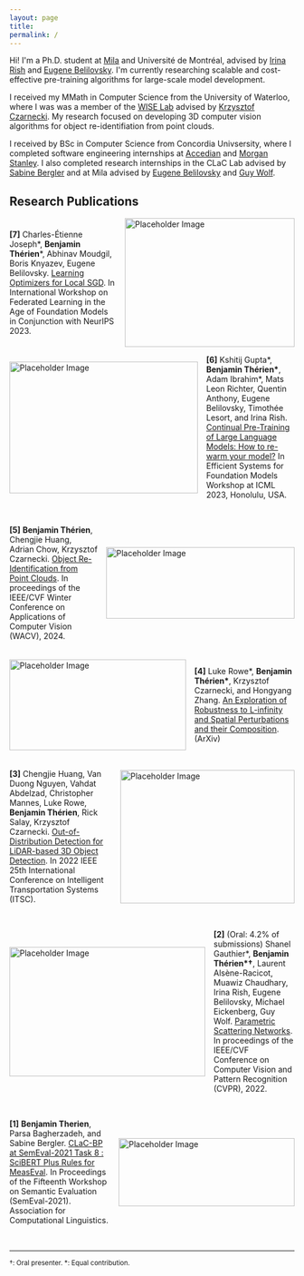 ```yaml
---
layout: page
title: 
permalink: /
---
```


Hi! I'm a Ph.D. student at [Mila](https://mila.quebec/en/person/benjamintherien/) and Université de Montréal, advised by [Irina Rish](https://sites.google.com/view/irinarish/) and [Eugene Belilovsky](http://eugenium.github.io/Students/). I'm currently researching scalable and cost-effective pre-training algorithms for large-scale model development.

I received my MMath in Computer Science from the University of Waterloo, where I was was a member of the [WISE Lab](https://uwaterloo.ca/waterloo-intelligent-systems-engineering-lab/) advised by [Krzysztof Czarnecki](https://uwaterloo.ca/waterloo-intelligent-systems-engineering-lab/people-profiles/krzysztof-czarnecki). My research focused on developing 3D computer vision algorithms for object re-identifiation from point clouds.

I received by BSc in Computer Science from Concordia Univsersity, where I completed software engineering internships at [Accedian](https://accedian.com/) and [Morgan Stanley](https://www.morganstanley.com/). I also completed research internships in the CLaC Lab advised by [Sabine Bergler](http://users.encs.concordia.ca/~bergler/) and at Mila advised by [Eugene Belilovsky](http://eugenium.github.io/) and [Guy Wolf](http://guywolf.org/).

## Research Publications
<!-- Second publication with image on the right -->
<div style="display: flex; align-items: center; flex-direction: row-reverse;">
<img src="{{ site.baseurl }}/images/local_l2o.png" alt="Placeholder Image" style="margin-left: 15px;" width="300" height="227">
<p><strong>[7]</strong> Charles-Étienne Joseph<span>*</span>, <strong>Benjamin Thérien</strong><span>*</span>, Abhinav Moudgil, Boris Knyazev, Eugene Belilovsky. <a href="https://openreview.net/forum?id=HiPe4SjZMs">Learning Optimizers for Local SGD</a>. In International Workshop on Federated Learning in the Age of Foundation Models in Conjunction with NeurIPS 2023.</p>
</div>
<be>

<!-- First publication with image on the left -->
<div style="display: flex; align-items: center;">
<img src="{{ site.baseurl }}/images/cpt_im.png" alt="Placeholder Image" style="margin-right: 15px;" width="333" height="232">
<p><strong>[6]</strong> Kshitij Gupta<span>*</span>, <strong>Benjamin Thérien<span>*</span></strong>, Adam Ibrahim<span>*</span>, Mats Leon Richter, Quentin Anthony, Eugene Belilovsky, Timothée Lesort, and Irina Rish. <a href="https://arxiv.org/abs/2308.04014">Continual Pre-Training of Large Language Models: How to re-warm your model?</a> In Efficient Systems for Foundation Models Workshop at ICML 2023, Honolulu, USA.</p>
</div>
<br>

<!-- Second publication with image on the right -->
<div style="display: flex; align-items: center; flex-direction: row-reverse;">
<img src="{{ site.baseurl }}/images/rtmm.png" alt="Placeholder Image" style="margin-left: 15px;" width="333" height="126">
<p><strong>[5]</strong> <strong>Benjamin Thérien</strong>, Chengjie Huang, Adrian Chow, Krzysztof Czarnecki. <a href="https://arxiv.org/abs/2305.10210">Object Re-Identification from Point Clouds</a>. In proceedings of the IEEE/CVF Winter Conference on Applications of Computer Vision (WACV), 2024.</p>
</div>
<br>

<!-- Third publication with image on the left -->
<div style="display: flex; align-items: center;">
<img src="{{ site.baseurl }}/images/robustness_im.png" alt="Placeholder Image" style="margin-right: 15px;" width="312" height="160">
<p><strong>[4]</strong> Luke Rowe<span>*</span>, <strong>Benjamin Thérien<span>*</span></strong>, Krzysztof Czarnecki, and Hongyang Zhang. <a href="https://arxiv.org/abs/2210.02577">An Exploration of Robustness to L-infinity and Spatial Perturbations and their Composition</a>. (ArXiv)</p>
</div>
<br>

<!-- Fourth publication with image on the right -->
<div style="display: flex; align-items: center; flex-direction: row-reverse;">
<img src="{{ site.baseurl }}/images/itsc_im.png" alt="Placeholder Image" style="margin-left: 15px;" width="308" height="235">
<p><strong>[3]</strong> Chengjie Huang, Van Duong Nguyen, Vahdat Abdelzad, Christopher Mannes, Luke Rowe, <strong>Benjamin Thérien</strong>, Rick Salay, Krzysztof Czarnecki. <a href="https://arxiv.org/abs/2209.14435">Out-of-Distribution Detection for LiDAR-based 3D Object Detection</a>.  In 2022 IEEE 25th International Conference on Intelligent Transportation Systems (ITSC).</p>
</div>
<br>

<!-- Fifth publication with image on the left -->
<div style="display: flex; align-items: center;">
<img src="{{ site.baseurl }}/images/psn_im.gif" alt="Placeholder Image" style="margin-right: 15px;" width="346" height="228">
<p><strong>[2]</strong> (Oral: 4.2% of submissions) Shanel Gauthier<span>*</span>, <strong>Benjamin Thérien<span>*†</span></strong>, Laurent Alsène-Racicot, Muawiz Chaudhary, Irina Rish, Eugene Belilovsky, Michael Eickenberg, Guy Wolf. <a href="https://openaccess.thecvf.com/content/CVPR2022/html/Gauthier_Parametric_Scattering_Networks_CVPR_2022_paper.html">Parametric Scattering Networks</a>. In proceedings of the IEEE/CVF Conference on Computer Vision and Pattern Recognition (CVPR), 2022.</p>
</div>
<br>

<!-- Sixth publication with image on the right -->
<div style="display: flex; align-items: center; flex-direction: row-reverse;">
<img src="{{ site.baseurl }}/images/measeval_im.png" alt="Placeholder Image" style="margin-left: 15px;" width="311" height="120">
<p><strong>[1]</strong> <strong>Benjamin Therien</strong>, Parsa Bagherzadeh, and Sabine Bergler. <a href="https://aclanthology.org/2021.semeval-1.49/">CLaC-BP at SemEval-2021 Task 8 : SciBERT Plus Rules for MeasEval</a>. In Proceedings of the Fifteenth Workshop on Semantic Evaluation (SemEval-2021). Association for Computational Linguistics.</p>
</div>
<br>

---
<small>†: Oral presenter. *: Equal contribution.</small>
